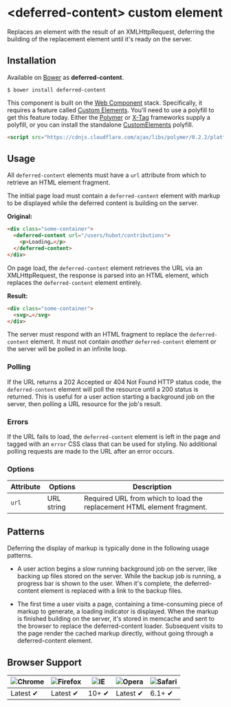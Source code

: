 # &lt;deferred-content&gt; custom element

Replaces an element with the result of an XMLHttpRequest, deferring the building of the replacement element until it's ready on the server.

## Installation

Available on [Bower](http://bower.io) as **deferred-content**.

```
$ bower install deferred-content
```

This component is built on the [Web Component](http://webcomponents.org/) stack. Specifically, it requires a feature called [Custom Elements](http://www.html5rocks.com/en/tutorials/webcomponents/customelements/). You'll need to use a polyfill to get this feature today. Either the [Polymer](http://www.polymer-project.org/) or [X-Tag](http://www.x-tags.org/) frameworks supply a polyfill, or you can install the standalone [CustomElements](https://github.com/Polymer/CustomElements) polyfill.

``` html
<script src="https://cdnjs.cloudflare.com/ajax/libs/polymer/0.2.2/platform.js"></script>
```

## Usage

All `deferred-content` elements must have a `url` attribute from which to retrieve an HTML element fragment.

The initial page load must contain a `deferred-content` element with markup to be displayed while the deferred content is building on the server.

**Original:**

``` html
<div class="some-container">
  <deferred-content url="/users/hubot/contributions">
    <p>Loading…</p>
  </deferred-content>
</div>
```

On page load, the `deferred-content` element retrieves the URL via an XMLHttpRequest, the response is parsed into an HTML element, which replaces the `deferred-content` element entirely.

**Result:**

``` html
<div class="some-container">
  <svg>…</svg>
</div>
```

The server must respond with an HTML fragment to replace the `deferred-content` element. It must not contain _another_ `deferred-content` element or the server will be polled in an infinite loop.

### Polling

If the URL returns a 202 Accepted or 404 Not Found HTTP status code, the `deferred-content` element will poll the resource until a 200 status is returned. This is useful for a user action starting a background job on the server, then polling a URL resource for the job's result.

### Errors

If the URL fails to load, the `deferred-content` element is left in the page and tagged with an `error` CSS class that can be used for styling. No additional polling requests are made to the URL after an error occurs.

### Options

Attribute      | Options                        | Description
---            | ---                            | ---
`url`          | URL string                     | Required URL from which to load the replacement HTML element fragment.

## Patterns

Deferring the display of markup is typically done in the following usage patterns.

- A user action begins a slow running background job on the server, like backing up files stored on the server. While the backup job is running, a progress bar is shown to the user. When it's complete, the deferred-content element is replaced with a link to the backup files.

- The first time a user visits a page, containing a time-consuming piece of markup to generate, a loading indicator is displayed. When the markup is finished building on the server, it's stored in memcache and sent to the browser to replace the deferred-content loader. Subsequent visits to the page render the cached markup directly, without going through a deferred-content element.

## Browser Support

![Chrome](https://raw.github.com/alrra/browser-logos/master/chrome/chrome_48x48.png) | ![Firefox](https://raw.github.com/alrra/browser-logos/master/firefox/firefox_48x48.png) | ![IE](https://raw.github.com/alrra/browser-logos/master/internet-explorer/internet-explorer_48x48.png) | ![Opera](https://raw.github.com/alrra/browser-logos/master/opera/opera_48x48.png) | ![Safari](https://raw.github.com/alrra/browser-logos/master/safari/safari_48x48.png)
--- | --- | --- | --- | --- |
Latest ✔ | Latest ✔ | 10+ ✔ | Latest ✔ | 6.1+ ✔ |
